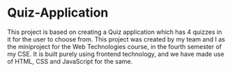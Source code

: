 # Quiz-Application
This project is based on creating a Quiz application which has 4 quizzes in it for the user to choose from.
This project was created by my team and I as the miniproject for the Web Technologies course, in the fourth semester of my CSE.
It is built purely using frontend technology, and we have made use of HTML, CSS and JavaScript for the same. 
